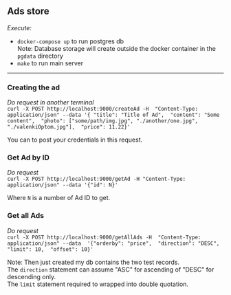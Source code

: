 ## Ads store

*Execute:*
- `docker-compose up` to run postgres db  
  Note: Database storage will create outside the docker container in the `pgdata` directory
- `make` to run main server

---

### Creating the ad

*Do request in another terminal*  
`curl -X POST http://localhost:9000/createAd -H 
"Content-Type: application/json" --data '{
"title": "Title of Ad", 
"content": "Some content", 
"photo": ["some/path/img.jpg", "./another/one.jpg", "./valenkiOptom.jpg"], 
"price": 11.22}'`

You can to post your credentials in this request.  

### Get Ad by ID

*Do request*  
`curl -X POST http://localhost:9000/getAd -H "Content-Type: application/json" --data '{"id": N}'`

Where `N` is a number of Ad ID to get.  

### Get all Ads

*Do request*  
`curl -X POST http://localhost:9000/getAllAds -H 
"Content-Type: application/json" --data 
'{"orderby": "price", 
"direction": "DESC", 
"limit": 10, 
"offset": 10}'`

Note: Then just created my db contains the two test records.  
The `direction` statement can assume "ASC" for ascending of "DESC" for descending only.  
The `limit` statement required to wrapped into double quotation. 
